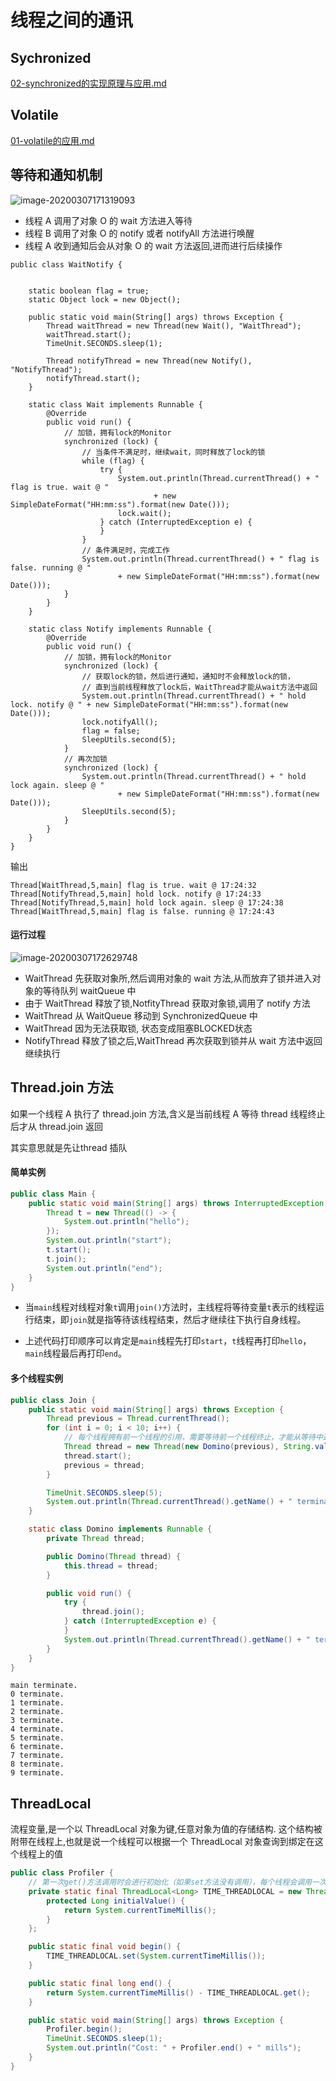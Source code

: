 # 线程之间的通讯

## Sychronized

 [02-synchronized的实现原理与应用.md](../04-Java并发机制的底层实现原理/02-synchronized的实现原理与应用.md) 

## Volatile

 [01-volatile的应用.md](../04-Java并发机制的底层实现原理/01-volatile的应用.md) 

## 等待和通知机制

![image-20200307171319093](assets/image-20200307171319093.png)

- 线程 A 调用了对象 O 的 wait 方法进入等待
- 线程 B 调用了对象 O 的 notify 或者 notifyAll 方法进行唤醒
- 线程 A 收到通知后会从对象 O 的 wait 方法返回,进而进行后续操作

```
public class WaitNotify {


    static boolean flag = true;
    static Object lock = new Object();

    public static void main(String[] args) throws Exception {
        Thread waitThread = new Thread(new Wait(), "WaitThread");
        waitThread.start();
        TimeUnit.SECONDS.sleep(1);

        Thread notifyThread = new Thread(new Notify(), "NotifyThread");
        notifyThread.start();
    }

    static class Wait implements Runnable {
        @Override
        public void run() {
            // 加锁，拥有lock的Monitor
            synchronized (lock) {
                // 当条件不满足时，继续wait，同时释放了lock的锁
                while (flag) {
                    try {
                        System.out.println(Thread.currentThread() + " flag is true. wait @ "
                                + new SimpleDateFormat("HH:mm:ss").format(new Date()));
                        lock.wait();
                    } catch (InterruptedException e) {
                    }
                }
                // 条件满足时，完成工作
                System.out.println(Thread.currentThread() + " flag is false. running @ "
                        + new SimpleDateFormat("HH:mm:ss").format(new Date()));
            }
        }
    }

    static class Notify implements Runnable {
        @Override
        public void run() {
            // 加锁，拥有lock的Monitor
            synchronized (lock) {
                // 获取lock的锁，然后进行通知，通知时不会释放lock的锁，
                // 直到当前线程释放了lock后，WaitThread才能从wait方法中返回
                System.out.println(Thread.currentThread() + " hold lock. notify @ " + new SimpleDateFormat("HH:mm:ss").format(new Date()));
                lock.notifyAll();
                flag = false;
                SleepUtils.second(5);
            }
            // 再次加锁
            synchronized (lock) {
                System.out.println(Thread.currentThread() + " hold lock again. sleep @ "
                        + new SimpleDateFormat("HH:mm:ss").format(new Date()));
                SleepUtils.second(5);
            }
        }
    }
}

```

输出

```
Thread[WaitThread,5,main] flag is true. wait @ 17:24:32
Thread[NotifyThread,5,main] hold lock. notify @ 17:24:33
Thread[NotifyThread,5,main] hold lock again. sleep @ 17:24:38
Thread[WaitThread,5,main] flag is false. running @ 17:24:43
```

#### 运行过程

![image-20200307172629748](assets/image-20200307172629748.png)

- WaitThread 先获取对象所,然后调用对象的 wait 方法,从而放弃了锁并进入对象的等待队列 waitQueue 中
- 由于 WaitThread 释放了锁,NotfityThread 获取对象锁,调用了 notify 方法
- WaitThread 从 WaitQueue 移动到 SynchronizedQueue 中
- WaitThread 因为无法获取锁, 状态变成阻塞BLOCKED状态
- NotifyThread 释放了锁之后,WaitThread 再次获取到锁并从 wait 方法中返回继续执行

## Thread.join 方法

如果一个线程 A 执行了 thread.join 方法,含义是当前线程 A 等待 thread 线程终止后才从 thread.join 返回

其实意思就是先让thread 插队

#### 简单实例

```java
public class Main {
    public static void main(String[] args) throws InterruptedException {
        Thread t = new Thread(() -> {
            System.out.println("hello");
        });
        System.out.println("start");
        t.start();
        t.join();
        System.out.println("end");
    }
}

```

- 当`main`线程对线程对象`t`调用`join()`方法时，主线程将等待变量`t`表示的线程运行结束，即`join`就是指等待该线程结束，然后才继续往下执行自身线程。

- 上述代码打印顺序可以肯定是`main`线程先打印`start`，`t`线程再打印`hello`，`main`线程最后再打印`end`。

#### 多个线程实例

```java
public class Join {
    public static void main(String[] args) throws Exception {
        Thread previous = Thread.currentThread();
        for (int i = 0; i < 10; i++) {
            // 每个线程拥有前一个线程的引用，需要等待前一个线程终止，才能从等待中返回
            Thread thread = new Thread(new Domino(previous), String.valueOf(i));
            thread.start();
            previous = thread;
        }

        TimeUnit.SECONDS.sleep(5);
        System.out.println(Thread.currentThread().getName() + " terminate.");
    }

    static class Domino implements Runnable {
        private Thread thread;

        public Domino(Thread thread) {
            this.thread = thread;
        }

        public void run() {
            try {
                thread.join();
            } catch (InterruptedException e) {
            }
            System.out.println(Thread.currentThread().getName() + " terminate.");
        }
    }
}
```

```
main terminate.
0 terminate.
1 terminate.
2 terminate.
3 terminate.
4 terminate.
5 terminate.
6 terminate.
7 terminate.
8 terminate.
9 terminate.
```



## ThreadLocal

流程变量,是一个以 ThreadLocal 对象为键,任意对象为值的存储结构. 这个结构被附带在线程上,也就是说一个线程可以根据一个 ThreadLocal 对象查询到绑定在这个线程上的值

```java
public class Profiler {
    // 第一次get()方法调用时会进行初始化（如果set方法没有调用），每个线程会调用一次
    private static final ThreadLocal<Long> TIME_THREADLOCAL = new ThreadLocal<Long>() {
        protected Long initialValue() {
            return System.currentTimeMillis();
        }
    };

    public static final void begin() {
        TIME_THREADLOCAL.set(System.currentTimeMillis());
    }

    public static final long end() {
        return System.currentTimeMillis() - TIME_THREADLOCAL.get();
    }

    public static void main(String[] args) throws Exception {
        Profiler.begin();
        TimeUnit.SECONDS.sleep(1);
        System.out.println("Cost: " + Profiler.end() + " mills");
    }
}
```

